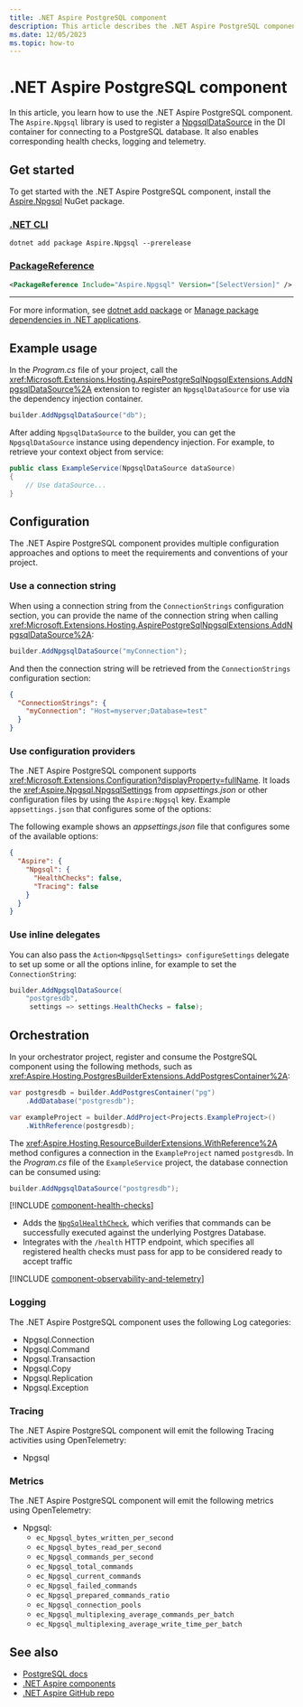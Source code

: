 ```yaml
---
title: .NET Aspire PostgreSQL component
description: This article describes the .NET Aspire PostgreSQL component.
ms.date: 12/05/2023
ms.topic: how-to
---
```


# .NET Aspire PostgreSQL component

In this article, you learn how to use the .NET Aspire PostgreSQL component. The `Aspire.Npgsql` library is used to register a [NpgsqlDataSource](https://www.npgsql.org/doc/api/Npgsql.NpgsqlDataSource.html) in the DI container for connecting to a PostgreSQL database. It also enables corresponding health checks, logging and telemetry.

## Get started

To get started with the .NET Aspire PostgreSQL component, install the [Aspire.Npgsql](https://www.nuget.org/packages/Aspire.Npgsql) NuGet package.

### [.NET CLI](#tab/dotnet-cli)

```dotnetcli
dotnet add package Aspire.Npgsql --prerelease
```

### [PackageReference](#tab/package-reference)

```xml
<PackageReference Include="Aspire.Npgsql" Version="[SelectVersion]" />
```

---

For more information, see [dotnet add package](/dotnet/core/tools/dotnet-add-package) or [Manage package dependencies in .NET applications](/dotnet/core/tools/dependencies).

## Example usage

In the _Program.cs_ file of your project, call the <xref:Microsoft.Extensions.Hosting.AspirePostgreSqlNpgsqlExtensions.AddNpgsqlDataSource%2A> extension to register an `NpgsqlDataSource` for use via the dependency injection container.

```csharp
builder.AddNpgsqlDataSource("db");
```

After adding `NpgsqlDataSource` to the builder, you can get the `NpgsqlDataSource` instance using dependency injection. For example, to retrieve your context object from service:

```csharp
public class ExampleService(NpgsqlDataSource dataSource)
{
    // Use dataSource...
}
```

## Configuration

The .NET Aspire PostgreSQL component provides multiple configuration approaches and options to meet the requirements and conventions of your project.

### Use a connection string

When using a connection string from the `ConnectionStrings` configuration section, you can provide the name of the connection string when calling <xref:Microsoft.Extensions.Hosting.AspirePostgreSqlNpgsqlExtensions.AddNpgsqlDataSource%2A>:

```csharp
builder.AddNpgsqlDataSource("myConnection");
```

And then the connection string will be retrieved from the `ConnectionStrings` configuration section:

```json
{
  "ConnectionStrings": {
    "myConnection": "Host=myserver;Database=test"
  }
}
```

### Use configuration providers

The .NET Aspire PostgreSQL component supports <xref:Microsoft.Extensions.Configuration?displayProperty=fullName>. It loads the <xref:Aspire.Npgsql.NpgsqlSettings> from _appsettings.json_ or other configuration files by using the `Aspire:Npgsql` key. Example `appsettings.json` that configures some of the options:

The following example shows an _appsettings.json_ file that configures some of the available options:

```json
{
  "Aspire": {
    "Npgsql": {
      "HealthChecks": false,
      "Tracing": false
    }
  }
}
```

### Use inline delegates

You can also pass the `Action<NpgsqlSettings> configureSettings` delegate to set up some or all the options inline, for example to set the `ConnectionString`:

```csharp
builder.AddNpgsqlDataSource(
    "postgresdb",
     settings => settings.HealthChecks = false);
```

## Orchestration

In your orchestrator project, register and consume the PostgreSQL component using the following methods, such as <xref:Aspire.Hosting.PostgresBuilderExtensions.AddPostgresContainer%2A>:

```csharp
var postgresdb = builder.AddPostgresContainer("pg")
    .AddDatabase("postgresdb");

var exampleProject = builder.AddProject<Projects.ExampleProject>()
    .WithReference(postgresdb);
```

The <xref:Aspire.Hosting.ResourceBuilderExtensions.WithReference%2A> method configures a connection in the `ExampleProject` named `postgresdb`. In the _Program.cs_ file of the `ExampleService` project, the database connection can be consumed using:

```csharp
builder.AddNpgsqlDataSource("postgresdb");
```

[!INCLUDE [component-health-checks](../includes/component-health-checks.md)]

- Adds the [`NpgSqlHealthCheck`](https://github.com/Xabaril/AspNetCore.Diagnostics.HealthChecks/blob/master/src/HealthChecks.NpgSql/NpgSqlHealthCheck.cs), which verifies that commands can be successfully executed against the underlying Postgres Database.
- Integrates with the `/health` HTTP endpoint, which specifies all registered health checks must pass for app to be considered ready to accept traffic

[!INCLUDE [component-observability-and-telemetry](../includes/component-observability-and-telemetry.md)]

### Logging

The .NET Aspire PostgreSQL component uses the following Log categories:

- Npgsql.Connection
- Npgsql.Command
- Npgsql.Transaction
- Npgsql.Copy
- Npgsql.Replication
- Npgsql.Exception

### Tracing

The .NET Aspire PostgreSQL component will emit the following Tracing activities using OpenTelemetry:

- Npgsql

### Metrics

The .NET Aspire PostgreSQL component will emit the following metrics using OpenTelemetry:

- Npgsql:
  - `ec_Npgsql_bytes_written_per_second`
  - `ec_Npgsql_bytes_read_per_second`
  - `ec_Npgsql_commands_per_second`
  - `ec_Npgsql_total_commands`
  - `ec_Npgsql_current_commands`
  - `ec_Npgsql_failed_commands`
  - `ec_Npgsql_prepared_commands_ratio`
  - `ec_Npgsql_connection_pools`
  - `ec_Npgsql_multiplexing_average_commands_per_batch`
  - `ec_Npgsql_multiplexing_average_write_time_per_batch`

## See also

- [PostgreSQL docs](https://www.npgsql.org/doc/api/Npgsql.html)
- [.NET Aspire components](../components-overview.md)
- [.NET Aspire GitHub repo](https://github.com/dotnet/aspire)
